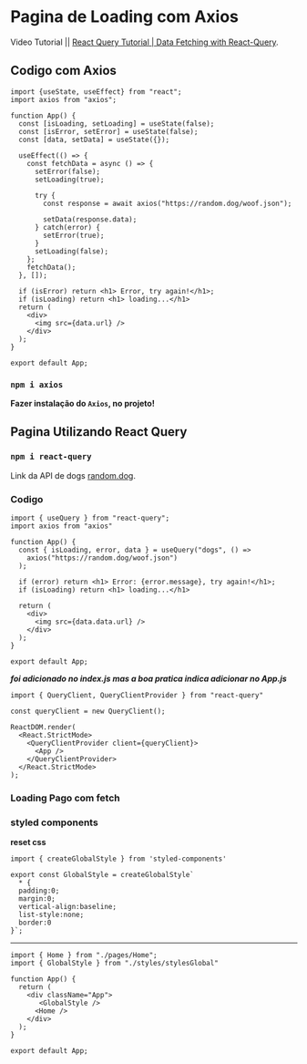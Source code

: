 # Pagina de Loading com Axios

Video Tutorial || [React Query Tutorial | Data Fetching with React-Query](https://youtu.be/46vKqPlTW2w).

## Codigo com Axios

```
import {useState, useEffect} from "react";
import axios from "axios";

function App() {
  const [isLoading, setLoading] = useState(false);
  const [isError, setError] = useState(false);
  const [data, setData] = useState({});

  useEffect(() => {
    const fetchData = async () => {
      setError(false);
      setLoading(true);

      try {
        const response = await axios("https://random.dog/woof.json");

        setData(response.data);
      } catch(error) {
        setError(true);
      }
      setLoading(false);
    };
    fetchData();
  }, []);

  if (isError) return <h1> Error, try again!</h1>;
  if (isLoading) return <h1> loading...</h1>
  return (
    <div>
      <img src={data.url} />
    </div>
  );
}

export default App;
```

### `npm i axios`

**Fazer instalação do `Axios`, no projeto!**

## Pagina Utilizando React Query

### `npm i react-query`

Link da API de dogs [random.dog](https://github.com/AdenFlorian/random.dog).


### Codigo

```
import { useQuery } from "react-query";
import axios from "axios"

function App() {
  const { isLoading, error, data } = useQuery("dogs", () =>
    axios("https://random.dog/woof.json")
  );

  if (error) return <h1> Error: {error.message}, try again!</h1>;
  if (isLoading) return <h1> loading...</h1>

  return (
    <div>
      <img src={data.data.url} />
    </div>
  );
}

export default App;
```
***foi adicionado no index.js mas a boa pratica indica adicionar no App.js***

```
import { QueryClient, QueryClientProvider } from "react-query"

const queryClient = new QueryClient();

ReactDOM.render(
  <React.StrictMode>
    <QueryClientProvider client={queryClient}>
      <App />
    </QueryClientProvider>
  </React.StrictMode>
);
```
### Loading Pago com fetch

### styled components 

**reset css**

```
import { createGlobalStyle } from 'styled-components'

export const GlobalStyle = createGlobalStyle`
  * {
  padding:0;
  margin:0;
  vertical-align:baseline;
  list-style:none;
  border:0
}`;
```
_________

```
import { Home } from "./pages/Home";
import { GlobalStyle } from "./styles/stylesGlobal"

function App() {
  return (
    <div className="App">
       <GlobalStyle />
      <Home />
    </div>
  );
}

export default App;
```
